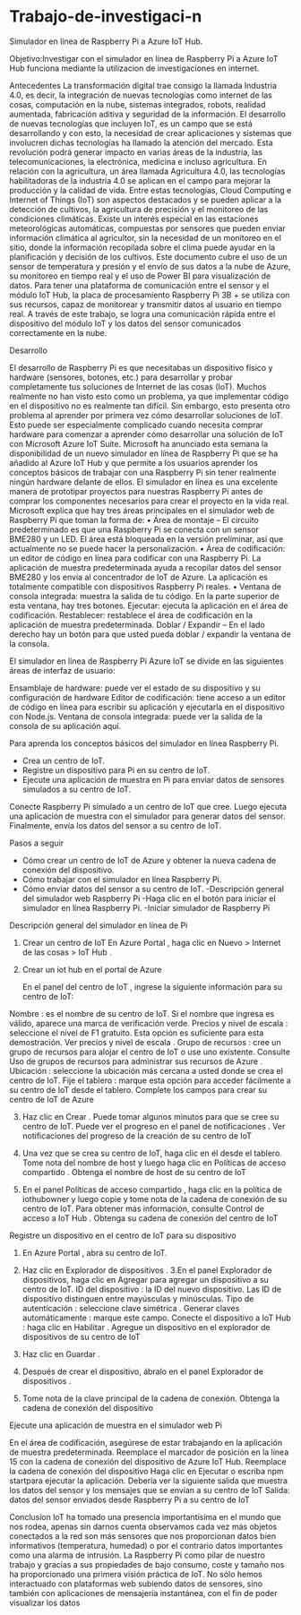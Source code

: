 # Trabajo-de-investigaci-n
Simulador en línea de Raspberry Pi a Azure IoT Hub.

Objetivo:Investigar con el simulador en línea de Raspberry Pi a Azure IoT Hub funciona mediante la utilizacion de  investigaciones en internet.

Antecedentes 
La transformación digital trae consigo la llamada Industria 4.0, es decir, la integración de nuevas tecnologías como internet de las cosas, computación en la nube, sistemas integrados, robots, realidad aumentada, fabricación aditiva y seguridad de la información. El desarrollo de nuevas tecnologías que incluyen IoT, es un campo que se está desarrollando y con esto, la necesidad de crear aplicaciones y sistemas que involucren dichas tecnologías ha llamado la atención del mercado. Esta revolución podrá generar impacto en varias áreas de la industria, las telecomunicaciones, la electrónica, medicina e incluso agricultura. En relación con la agricultura, un área llamada Agricultura 4.0, las tecnologías habilitadoras de la industria 4.0 se aplican en el campo para mejorar la producción y la calidad de vida. Entre estas tecnologías, Cloud Computing e Internet of Things (IoT) son aspectos destacados y se pueden aplicar a la detección de cultivos, la agricultura de precisión y el monitoreo de las condiciones climáticas. Existe un interés especial en las estaciones meteorológicas automáticas, compuestas por sensores que pueden enviar información climática al agricultor, sin la necesidad de un monitoreo en el sitio, donde la información recopilada sobre el clima puede ayudar en la planificación y decisión de los cultivos. Este documento cubre el uso de un sensor de temperatura y presión y el envío de sus datos a la nube de Azure, su monitoreo en tiempo real y el uso de Power BI para visualización de datos. Para tener una plataforma de comunicación entre el sensor y el módulo IoT Hub, la placa de procesamiento Raspberry Pi 3B + se utiliza con sus recursos, capaz de monitorear y transmitir datos al usuario en tiempo real. A través de este trabajo, se logra una comunicación rápida entre el dispositivo del módulo IoT y los datos del sensor comunicados correctamente en la nube.

Desarrollo 

El desarrollo de Raspberry Pi es que necesitabas un dispositivo físico y hardware (sensores, botones, etc.) para desarrollar y probar completamente tus soluciones de Internet de las cosas (IoT). Muchos realmente no han visto esto como un problema, ya que implementar código en el dispositivo no es realmente tan difícil. Sin embargo, esto presenta otro problema al aprender por primera vez cómo desarrollar soluciones de IoT. Esto puede ser especialmente complicado cuando necesita comprar hardware para comenzar a aprender cómo desarrollar una solución de IoT con Microsoft Azure IoT Suite.
Microsoft ha anunciado esta semana la disponibilidad de un nuevo simulador en línea de Raspberry Pi que se ha añadido al Azure IoT Hub y que permite a los usuarios aprender los conceptos básicos de trabajar con una Raspberry Pi sin tener realmente ningún hardware delante de ellos. El simulador en línea es una excelente manera de prototipar proyectos para nuestras Raspberry Pi antes de comprar los componentes necesarios para crear el proyecto en la vida real. Microsoft explica que hay tres áreas principales en el simulador web de Raspberry Pi que toman la forma de:
• Área de montaje – El circuito predeterminado es que una Raspberry Pi se conecta con un sensor BME280 y un LED. El área está bloqueada en la versión preliminar, así que actualmente no se puede hacer la personalización. 
• Área de codificación: un editor de código en línea para codificar con una Raspberry Pi. La aplicación de muestra predeterminada ayuda a recopilar datos del sensor BME280 y los envía al concentrador de IoT de Azure. La aplicación es totalmente compatible con dispositivos Raspberry Pi reales. 
• Ventana de consola integrada: muestra la salida de tu código. En la parte superior de esta ventana, hay tres botones. Ejecutar: ejecuta la aplicación en el área de codificación. Restablecer: restablece el área de codificación en la aplicación de muestra predeterminada. Doblar / Expandir – En el lado derecho hay un botón para que usted pueda doblar / expandir la ventana de la consola.


El simulador en línea de Raspberry Pi Azure IoT se divide en las siguientes áreas de interfaz de usuario:

Ensamblaje de hardware: puede ver el estado de su dispositivo y su configuración de hardware
Editor de codificación: tiene acceso a un editor de código en línea para escribir su aplicación y ejecutarla en el dispositivo con Node.js.
Ventana de consola integrada: puede ver la salida de la consola de su aplicación aquí. 

Para aprenda los conceptos básicos del simulador en línea Raspberry Pi.

- Crea un centro de IoT.
- Registre un dispositivo para Pi en su centro de IoT.
- Ejecute una aplicación de muestra en Pi para enviar datos de sensores simulados a su centro de IoT.

Conecte Raspberry Pi simulado a un centro de IoT que cree. Luego ejecuta una aplicación de muestra con el simulador para generar datos del sensor. Finalmente, envía los datos del sensor a su centro de IoT.

Pasos a seguir 
- Cómo crear un centro de IoT de Azure y obtener la nueva cadena de conexión del dispositivo.
- Cómo trabajar con el simulador en línea Raspberry Pi.
- Cómo enviar datos del sensor a su centro de IoT.
-Descripción general del simulador web Raspberry Pi
-Haga clic en el botón para iniciar el simulador en línea Raspberry Pi.
-Iniciar simulador de Raspberry Pi

Descripción general del simulador en línea de Pi

1. Crear un centro de IoT
   En Azure Portal , haga clic en Nuevo > Internet de las cosas > IoT Hub .

2. Crear un iot hub en el portal de Azure

   En el panel del centro de IoT , ingrese la siguiente información para su centro de IoT:

Nombre : es el nombre de su centro de IoT. Si el nombre que ingresa es válido, aparece una marca de verificación verde.
Precios y nivel de escala : seleccione el nivel de F1 gratuito. Esta opción es suficiente para esta demostración. Ver precios y nivel de escala .
Grupo de recursos : cree un grupo de recursos para alojar el centro de IoT o use uno existente. Consulte Uso de grupos de recursos para administrar sus recursos de Azure .
Ubicación : seleccione la ubicación más cercana a usted donde se crea el centro de IoT.
Fije el tablero : marque esta opción para acceder fácilmente a su centro de IoT desde el tablero.
Complete los campos para crear su centro de IoT de Azure

3. Haz clic en Crear . Puede tomar algunos minutos para que se cree su centro de IoT. Puede ver el progreso en el panel de notificaciones .
Ver notificaciones del progreso de la creación de su centro de IoT

4. Una vez que se crea su centro de IoT, haga clic en él desde el tablero. Tome nota del nombre de host y luego haga clic en Políticas de acceso compartido .
Obtenga el nombre de host de su centro de IoT

5. En el panel Políticas de acceso compartido , haga clic en la política de iothubowner y luego copie y tome nota de la cadena de conexión de su centro de IoT. Para obtener más información, consulte Control de acceso a IoT Hub .
Obtenga su cadena de conexión del centro de IoT

Registre un dispositivo en el centro de IoT para su dispositivo

1. En Azure Portal , abra su centro de IoT.
2. Haz clic en Explorador de dispositivos .
3.En el panel Explorador de dispositivos, haga clic en Agregar para agregar un dispositivo a su centro de IoT.
    ID del dispositivo : la ID del nuevo dispositivo. Las ID de dispositivo distinguen entre mayúsculas y minúsculas.
    Tipo de autenticación : seleccione clave simétrica .
    Generar claves automáticamente : marque este campo.
    Conecte el dispositivo a IoT Hub : haga clic en Habilitar .
    Agregue un dispositivo en el explorador de dispositivos de su centro de IoT

4. Haz clic en Guardar .
5. Después de crear el dispositivo, ábralo en el panel Explorador de dispositivos .
6. Tome nota de la clave principal de la cadena de conexión. Obtenga la cadena de conexión del dispositivo

Ejecute una aplicación de muestra en el simulador web Pi

En el área de codificación, asegúrese de estar trabajando en la aplicación de muestra predeterminada. Reemplace el marcador de posición en la línea 15 con la cadena de conexión del dispositivo de Azure IoT Hub. Reemplace la cadena de conexión del dispositivo
Haga clic en Ejecutar o escriba npm startpara ejecutar la aplicación.
Debería ver la siguiente salida que muestra los datos del sensor y los mensajes que se envían a su centro de IoT Salida: datos del sensor enviados desde Raspberry Pi a su centro de IoT


Conclusion
loT ha tomado una presencia importantísima en el mundo que nos rodea, apenas sin darnos cuenta observamos cada vez más objetos conectados a la red son  más sensores que nos proporcionan datos bien informativos (temperatura, humedad) o por el contrario datos importantes como una alarma de intrusión. La Raspberry Pi como pilar de nuestro trabajo y gracias a sus propiedades de bajo consumo, coste y tamaño nos ha proporcionado una primera visión práctica de IoT. No sólo hemos interactuado con plataformas web subiendo datos de sensores, sino también con aplicaciones de mensajería instantánea, con el fin de poder visualizar los datos










